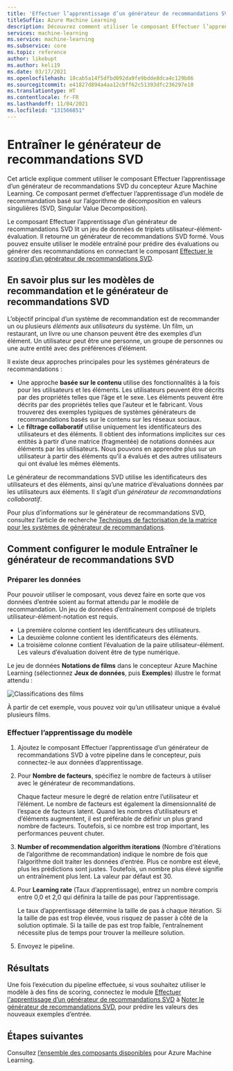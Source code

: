 ```yaml
---
title: 'Effectuer l’apprentissage d’un générateur de recommandations SVD : informations de référence sur le composant'
titleSuffix: Azure Machine Learning
description: Découvrez comment utiliser le composant Effectuer l’apprentissage d’un générateur de recommandations SVD d’Azure Machine Learning pour effectuer l’apprentissage d’un générateur de recommandations bayésien avec l’algorithme SVD.
services: machine-learning
ms.service: machine-learning
ms.subservice: core
ms.topic: reference
author: likebupt
ms.author: keli19
ms.date: 03/17/2021
ms.openlocfilehash: 18cab5a14f5dfbd092da9fe9bdde8dca4c129b86
ms.sourcegitcommit: e41827d894a4aa12cbff62c51393dfc236297e10
ms.translationtype: HT
ms.contentlocale: fr-FR
ms.lasthandoff: 11/04/2021
ms.locfileid: "131566851"
---
```

# <a name="train-svd-recommender"></a>Entraîner le générateur de recommandations SVD

Cet article explique comment utiliser le composant Effectuer l’apprentissage d’un générateur de recommandations SVD du concepteur Azure Machine Learning. Ce composant permet d’effectuer l’apprentissage d’un modèle de recommandation basé sur l’algorithme de décomposition en valeurs singulières (SVD, Singular Value Decomposition).  

Le composant Effectuer l’apprentissage d’un générateur de recommandations SVD lit un jeu de données de triplets utilisateur-élément-évaluation. Il retourne un générateur de recommandations SVD formé. Vous pouvez ensuite utiliser le modèle entraîné pour prédire des évaluations ou générer des recommandations en connectant le composant [Effectuer le scoring d’un générateur de recommandations SVD](score-svd-recommender.md).  


  
## <a name="more-about-recommendation-models-and-the-svd-recommender"></a>En savoir plus sur les modèles de recommandation et le générateur de recommandations SVD  

L’objectif principal d’un système de recommandation est de recommander un ou plusieurs *éléments* aux *utilisateurs* du système. Un film, un restaurant, un livre ou une chanson peuvent être des exemples d’un élément. Un utilisateur peut être une personne, un groupe de personnes ou une autre entité avec des préférences d’élément.  

Il existe deux approches principales pour les systèmes générateurs de recommandations : 

+ Une approche **basée sur le contenu** utilise des fonctionnalités à la fois pour les utilisateurs et les éléments. Les utilisateurs peuvent être décrits par des propriétés telles que l’âge et le sexe. Les éléments peuvent être décrits par des propriétés telles que l’auteur et le fabricant. Vous trouverez des exemples typiques de systèmes générateurs de recommandations basés sur le contenu sur les réseaux sociaux. 
+ Le **filtrage collaboratif** utilise uniquement les identificateurs des utilisateurs et des éléments. Il obtient des informations implicites sur ces entités à partir d’une matrice (fragmentée) de notations données aux éléments par les utilisateurs. Nous pouvons en apprendre plus sur un utilisateur à partir des éléments qu’il a évalués et des autres utilisateurs qui ont évalué les mêmes éléments.  

Le générateur de recommandations SVD utilise les identificateurs des utilisateurs et des éléments, ainsi qu’une matrice d’évaluations données par les utilisateurs aux éléments. Il s’agit d’un *générateur de recommandations collaboratif*. 

Pour plus d’informations sur le générateur de recommandations SVD, consultez l’article de recherche [Techniques de factorisation de la matrice pour les systèmes de générateur de recommandations](https://datajobs.com/data-science-repo/Recommender-Systems-[Netflix].pdf).


## <a name="how-to-configure-train-svd-recommender"></a>Comment configurer le module Entraîner le générateur de recommandations SVD  

### <a name="prepare-data"></a>Préparer les données

Pour pouvoir utiliser le composant, vous devez faire en sorte que vos données d’entrée soient au format attendu par le modèle de recommandation. Un jeu de données d’entraînement composé de triplets utilisateur-élément-notation est requis.

+ La première colonne contient les identificateurs des utilisateurs.
+ La deuxième colonne contient les identificateurs des éléments.
+ La troisième colonne contient l’évaluation de la paire utilisateur-élément. Les valeurs d’évaluation doivent être de type numérique.  

Le jeu de données **Notations de films** dans le concepteur Azure Machine Learning (sélectionnez **Jeux de données**, puis **Exemples**) illustre le format attendu :

![Classifications des films](media/module/movie-ratings-dataset.png)

À partir de cet exemple, vous pouvez voir qu’un utilisateur unique a évalué plusieurs films. 

### <a name="train-the-model"></a>Effectuer l’apprentissage du modèle

1.  Ajoutez le composant Effectuer l’apprentissage d’un générateur de recommandations SVD à votre pipeline dans le concepteur, puis connectez-le aux données d’apprentissage.  
   
2.  Pour **Nombre de facteurs**, spécifiez le nombre de facteurs à utiliser avec le générateur de recommandations.  
    
    Chaque facteur mesure le degré de relation entre l’utilisateur et l’élément. Le nombre de facteurs est également la dimensionnalité de l’espace de facteurs latent. Quand les nombres d’utilisateurs et d’éléments augmentent, il est préférable de définir un plus grand nombre de facteurs. Toutefois, si ce nombre est trop important, les performances peuvent chuter.
    
3.  **Number of recommendation algorithm iterations** (Nombre d’itérations de l’algorithme de recommandation) indique le nombre de fois que l’algorithme doit traiter les données d’entrée. Plus ce nombre est élevé, plus les prédictions sont justes. Toutefois, un nombre plus élevé signifie un entraînement plus lent. La valeur par défaut est 30.

4.  Pour **Learning rate** (Taux d’apprentissage), entrez un nombre compris entre 0,0 et 2,0 qui définira la taille de pas pour l’apprentissage.

    Le taux d’apprentissage détermine la taille de pas à chaque itération. Si la taille de pas est trop élevée, vous risquez de passer à côté de la solution optimale. Si la taille de pas est trop faible, l’entraînement nécessite plus de temps pour trouver la meilleure solution. 
  
5.  Envoyez le pipeline.  

## <a name="results"></a>Résultats

Une fois l’exécution du pipeline effectuée, si vous souhaitez utiliser le modèle à des fins de scoring, connectez le module [Effectuer l'apprentissage d’un générateur de recommandations SVD](train-svd-recommender.md) à [Noter le générateur de recommandations SVD](score-svd-recommender.md), pour prédire les valeurs des nouveaux exemples d’entrée.

## <a name="next-steps"></a>Étapes suivantes

Consultez [l’ensemble des composants disponibles](component-reference.md) pour Azure Machine Learning. 
